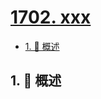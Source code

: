 # [1702. xxx](https://github.com/Tdahuyou/TNotes.leetcode/tree/main/notes/1702.%20xxx)

<!-- region:toc -->

- [1. 📝 概述](#1--概述)

<!-- endregion:toc -->

## 1. 📝 概述
